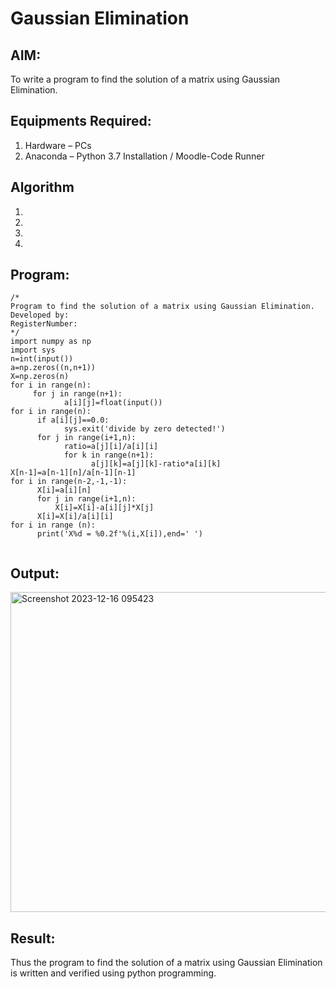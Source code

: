 # Gaussian Elimination

## AIM:
To write a program to find the solution of a matrix using Gaussian Elimination.

## Equipments Required:
1. Hardware – PCs
2. Anaconda – Python 3.7 Installation / Moodle-Code Runner

## Algorithm
1. 
2. 
3. 
4. 

## Program:
```
/*
Program to find the solution of a matrix using Gaussian Elimination.
Developed by: 
RegisterNumber: 
*/
import numpy as np
import sys
n=int(input())
a=np.zeros((n,n+1))
X=np.zeros(n)
for i in range(n):
     for j in range(n+1):
            a[i][j]=float(input())
for i in range(n):
      if a[i][j]==0.0:
            sys.exit('divide by zero detected!')
      for j in range(i+1,n):
            ratio=a[j][i]/a[i][i]
            for k in range(n+1):
                  a[j][k]=a[j][k]-ratio*a[i][k]
X[n-1]=a[n-1][n]/a[n-1][n-1]
for i in range(n-2,-1,-1):
      X[i]=a[i][n]
      for j in range(i+1,n):
          X[i]=X[i]-a[i][j]*X[j]
      X[i]=X[i]/a[i][i]
for i in range (n):
      print('X%d = %0.2f'%(i,X[i]),end=' ')


```

## Output:
<img width="512" alt="Screenshot 2023-12-16 095423" src="https://github.com/MOHAMEDRIDWAN/Gaussian/assets/146993368/9797df54-fc32-458a-ba16-02478b4cd372">



## Result:
Thus the program to find the solution of a matrix using Gaussian Elimination is written and verified using python programming.

